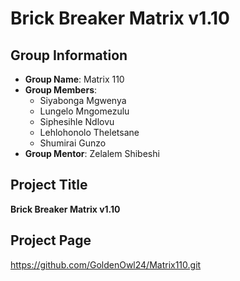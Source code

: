 # Brick Breaker Matrix v1.10

## Group Information
- **Group Name**: Matrix 110
- **Group Members**:
  - Siyabonga Mgwenya
  - Lungelo Mngomezulu
  - Siphesihle Ndlovu
  - Lehlohonolo Theletsane
  - Shumirai Gunzo
- **Group Mentor**: Zelalem Shibeshi

## Project Title
**Brick Breaker Matrix v1.10**

## Project Page
https://github.com/GoldenOwl24/Matrix110.git


